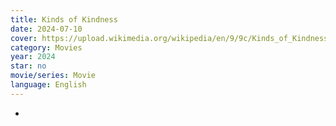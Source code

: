 ```yaml
---
title: Kinds of Kindness
date: 2024-07-10
cover: https://upload.wikimedia.org/wikipedia/en/9/9c/Kinds_of_Kindness_film_poster.jpg
category: Movies
year: 2024
star: no
movie/series: Movie
language: English
---
```

-






